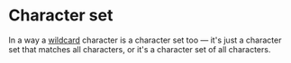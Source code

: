 # Character set

In a way a [wildcard](wildcard.md) character is a character set too — it's just a character set that matches all characters, or it's a character set of all characters.
